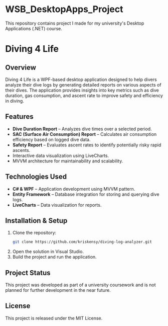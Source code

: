 # WSB_DesktopApps_Project

This repository contains project I made for my university's Desktop Applications (.NET) course.

# Diving 4 Life  

## Overview  
Diving 4 Life is a WPF-based desktop application designed to help divers analyze their dive logs by generating detailed reports on various aspects of their dives. The application provides insights into key metrics such as dive duration, gas consumption, and ascent rate to improve safety and efficiency in diving.  

## Features  
- **Dive Duration Report** – Analyzes dive times over a selected period.  
- **SAC (Surface Air Consumption) Report** – Calculates air consumption efficiency based on logged dive data.  
- **Safety Report** – Evaluates ascent rates to identify potentially risky rapid ascents.  
- Interactive data visualization using LiveCharts.  
- MVVM architecture for maintainability and scalability.  

## Technologies Used  
- **C# & WPF** – Application development using MVVM pattern.  
- **Entity Framework** – Database integration for storing and querying dive logs.  
- **LiveCharts** – Data visualization for reports.  

## Installation & Setup  
1. Clone the repository:  
   ```sh
   git clone https://github.com/kriskensy/diving-log-analyzer.git
   ```
2. Open the solution in Visual Studio.  
3. Build the project and run the application.  

## Project Status  
This project was developed as part of a university coursework and is not planned for further development in the near future.  

## License  
This project is released under the MIT License.  

